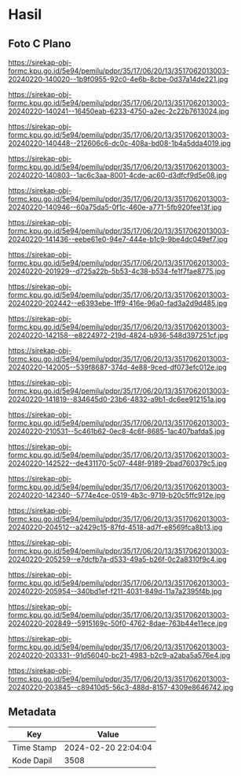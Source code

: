 # Hasil

## Foto C Plano

https://sirekap-obj-formc.kpu.go.id/5e94/pemilu/pdpr/35/17/06/20/13/3517062013003-20240220-140020--1b9f0955-92c0-4e6b-8cbe-0d37a14de221.jpg

https://sirekap-obj-formc.kpu.go.id/5e94/pemilu/pdpr/35/17/06/20/13/3517062013003-20240220-140241--16450eab-6233-4750-a2ec-2c22b7613024.jpg

https://sirekap-obj-formc.kpu.go.id/5e94/pemilu/pdpr/35/17/06/20/13/3517062013003-20240220-140448--212606c6-dc0c-408a-bd08-1b4a5dda4019.jpg

https://sirekap-obj-formc.kpu.go.id/5e94/pemilu/pdpr/35/17/06/20/13/3517062013003-20240220-140803--1ac6c3aa-8001-4cde-ac60-d3dfcf9d5e08.jpg

https://sirekap-obj-formc.kpu.go.id/5e94/pemilu/pdpr/35/17/06/20/13/3517062013003-20240220-140946--60a75da5-0f1c-460e-a771-5fb920fee13f.jpg

https://sirekap-obj-formc.kpu.go.id/5e94/pemilu/pdpr/35/17/06/20/13/3517062013003-20240220-141436--eebe61e0-94e7-444e-b1c9-9be4dc049ef7.jpg

https://sirekap-obj-formc.kpu.go.id/5e94/pemilu/pdpr/35/17/06/20/13/3517062013003-20240220-201929--d725a22b-5b53-4c38-b534-fe1f7fae8775.jpg

https://sirekap-obj-formc.kpu.go.id/5e94/pemilu/pdpr/35/17/06/20/13/3517062013003-20240220-202442--e6393ebe-1ff9-416e-96a0-fad3a2d9d485.jpg

https://sirekap-obj-formc.kpu.go.id/5e94/pemilu/pdpr/35/17/06/20/13/3517062013003-20240220-142158--e8224972-219d-4824-b936-548d397251cf.jpg

https://sirekap-obj-formc.kpu.go.id/5e94/pemilu/pdpr/35/17/06/20/13/3517062013003-20240220-142005--539f8687-374d-4e88-9ced-df073efc012e.jpg

https://sirekap-obj-formc.kpu.go.id/5e94/pemilu/pdpr/35/17/06/20/13/3517062013003-20240220-141819--834645d0-23b6-4832-a9b1-dc6ee912151a.jpg

https://sirekap-obj-formc.kpu.go.id/5e94/pemilu/pdpr/35/17/06/20/13/3517062013003-20240220-210531--5c461b62-0ec8-4c6f-8685-1ac407bafda5.jpg

https://sirekap-obj-formc.kpu.go.id/5e94/pemilu/pdpr/35/17/06/20/13/3517062013003-20240220-142522--de431170-5c07-448f-9189-2bad760379c5.jpg

https://sirekap-obj-formc.kpu.go.id/5e94/pemilu/pdpr/35/17/06/20/13/3517062013003-20240220-142340--5774e4ce-0519-4b3c-9719-b20c5ffc912e.jpg

https://sirekap-obj-formc.kpu.go.id/5e94/pemilu/pdpr/35/17/06/20/13/3517062013003-20240220-204512--a2429c15-87fd-4518-ad7f-e8569fca8b13.jpg

https://sirekap-obj-formc.kpu.go.id/5e94/pemilu/pdpr/35/17/06/20/13/3517062013003-20240220-205259--e7dcfb7a-d533-49a5-b26f-0c2a8310f9c4.jpg

https://sirekap-obj-formc.kpu.go.id/5e94/pemilu/pdpr/35/17/06/20/13/3517062013003-20240220-205954--340bd1ef-f211-4031-849d-11a7a2395f4b.jpg

https://sirekap-obj-formc.kpu.go.id/5e94/pemilu/pdpr/35/17/06/20/13/3517062013003-20240220-202849--5915169c-50f0-4762-8dae-763b44e11ece.jpg

https://sirekap-obj-formc.kpu.go.id/5e94/pemilu/pdpr/35/17/06/20/13/3517062013003-20240220-203331--91d56040-bc21-4983-b2c9-a2aba5a576e4.jpg

https://sirekap-obj-formc.kpu.go.id/5e94/pemilu/pdpr/35/17/06/20/13/3517062013003-20240220-203845--c89410d5-56c3-488d-8157-4309e8646742.jpg


## Metadata

| Key        | Value               |
| ---------- | ------------------- |
| Time Stamp | 2024-02-20 22:04:04 |
| Kode Dapil | 3508                |



